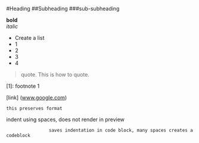 #Heading
##Subheading
###sub-subheading


**bold**  
*italic*


- Create a list
- 1
- 2
- 3
- 4

> quote. This is how to quote. 

[1]: footnote 1  

[link] (www.google.com) 

`this preserves format` 

   indent using spaces, does not render in preview  

     				saves indentation in code block, many spaces creates a codeblock  

